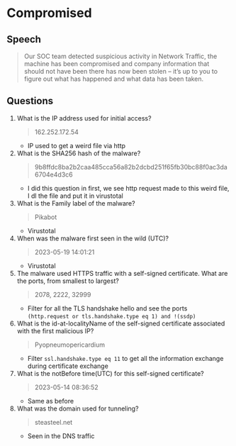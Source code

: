 # Compromised

## Speech
> Our SOC team detected suspicious activity in Network Traffic, the machine has been compromised and company information that should not have been there has now been stolen – it’s up to you to figure out what has happened and what data has been taken.

## Questions
1. What is the IP address used for initial access?
	> 162.252.172.54
	- IP used to get a weird file via http
2. What is the SHA256 hash of the malware?
	> 9b8ffdc8ba2b2caa485cca56a82b2dcbd251f65fb30bc88f0ac3da6704e4d3c6
	- I did this question in first, we see http request made to this weird file, I dl the file and put it in virustotal
3. What is the Family label of the malware?
	> Pikabot
	- Virustotal
4. When was the malware first seen in the wild (UTC)?
	> 2023-05-19 14:01:21
	- Virustotal
5. The malware used HTTPS traffic with a self-signed certificate. What are the ports, from smallest to largest?
	> 2078, 2222, 32999
	- Filter for all the TLS handshake hello and see the ports `(http.request or tls.handshake.type eq 1) and !(ssdp)`
6. What is the id-at-localityName of the self-signed certificate associated with the first malicious IP?
	> Pyopneumopericardium
	- Filter `ssl.handshake.type eq 11` to get all the information exchange during certificate exchange
7. What is the notBefore time(UTC) for this self-signed certificate?
	> 2023-05-14 08:36:52
	- Same as before
8. What was the domain used for tunneling?
	> steasteel.net
	- Seen in the DNS traffic